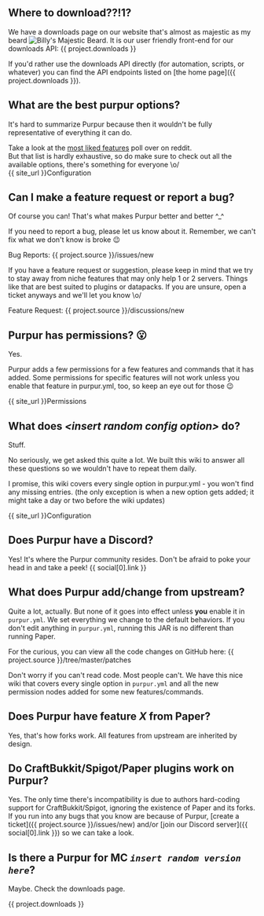 ## Where to download??!1?

We have a downloads page on our website that's almost as majestic as my beard ![Billy's Majestic Beard](https://cdn.discordapp.com/emojis/768978823655063602.png?size=16). It is our user friendly front-end for our downloads API: {{ project.downloads }}

If you'd rather use the downloads API directly (for automation, scripts, or whatever) you can find the API endpoints listed on [the home page]({{ project.downloads }}).

## What are the best purpur options?

It's hard to summarize Purpur because then it wouldn't be fully representative of everything it can do.

Take a look at the [most liked features](https://www.reddit.com/r/admincraft/comments/pbx5le/what_is_your_favorite_purpur_feature/) poll over on reddit.  
But that list is hardly exhaustive, so do make sure to check out all the available options, there's something for everyone \o/  
{{ site_url }}Configuration


## Can I make a feature request or report a bug?

Of course you can! That's what makes Purpur better and better ^_^

If you need to report a bug, please let us know about it. Remember, we can't fix what we don't know is broke :wink:

Bug Reports: {{ project.source }}/issues/new

If you have a feature request or suggestion, please keep in mind that we try to stay away from niche features that may only help 1 or 2 servers. Things like that are best suited to plugins or datapacks. If you are unsure, open a ticket anyways and we'll let you know \o/

Feature Request: {{ project.source }}/discussions/new

## Purpur has permissions? :open_mouth:

Yes.

Purpur adds a few permissions for a few features and commands that it has added. Some permissions for specific features will not work unless you enable that feature in purpur.yml, too, so keep an eye out for those :wink:

{{ site_url }}Permissions

## What does *&lt;insert random config option>* do?

Stuff.

No seriously, we get asked this quite a lot. We built this wiki to answer all these questions so we wouldn't have to repeat them daily.

I promise, this wiki covers every single option in purpur.yml - you won't find any missing entries. (the only exception is when a new option gets added; it might take a day or two before the wiki updates)

{{ site_url }}Configuration

## Does Purpur have a Discord?

Yes! It's where the Purpur community resides. Don't be afraid to poke your head in and take a peek! {{ social[0].link }}

## What does Purpur add/change from upstream?

Quite a lot, actually. But none of it goes into effect unless **you** enable it in `purpur.yml`. We set everything we change to the default behaviors. If you don't edit anything in `purpur.yml`, running this JAR is no different than running Paper.

For the curious, you can view all the code changes on GitHub here: {{ project.source }}/tree/master/patches

Don't worry if you can't read code. Most people can't. We have this nice wiki that covers every single option in `purpur.yml` and all the new permission nodes added for some new features/commands.

## Does Purpur have feature *X* from Paper?

Yes, that's how forks work. All features from upstream are inherited by design.

## Do CraftBukkit/Spigot/Paper plugins work on Purpur?

Yes. The only time there's incompatibility is due to authors hard-coding support for CraftBukkit/Spigot, ignoring the existence of Paper and its forks. If you run into any bugs that you know are because of Purpur, [create a ticket]({{ project.source }}/issues/new) and/or [join our Discord server]({{ social[0].link }}) so we can take a look.

## Is there a Purpur for MC _`insert random version here`_?
Maybe. Check the downloads page.

{{ project.downloads }}
